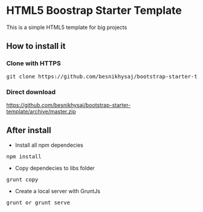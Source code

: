 # HTML5 Boostrap Starter Template
This is a simple HTML5 template for big projects

## How to install it

### Clone with HTTPS 
<pre>git clone https://github.com/besnikhysaj/bootstrap-starter-template.git</pre>

### Direct download
https://github.com/besnikhysaj/bootstrap-starter-template/archive/master.zip

## After install

- Install all npm dependecies
<pre>npm install</pre> 

- Copy dependecies to libs folder
<pre>grunt copy</pre> 

- Create a local server with GruntJs
<pre>grunt or grunt serve</pre>
